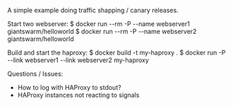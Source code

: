A simple example doing traffic shapping / canary releases.

Start two webserver:
$ docker run --rm -P --name webserver1 giantswarm/helloworld
$ docker run --rm -P --name webserver2 giantswarm/helloworld

Build and start the haproxy:
$ docker build -t my-haproxy .
$ docker run -P --link webserver1 --link webserver2 my-haproxy

Questions / Issues:
* How to log with HAProxy to stdout?
* HAProxy instances not reacting to signals
